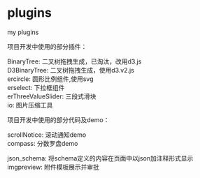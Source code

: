 # plugins
my plugins

项目开发中使用的部分插件： 

BinaryTree: 二叉树拖拽生成，已淘汰，改用d3.js  
D3BinaryTree: 二叉树拖拽生成，使用d3.v2.js  
ercircle: 圆形比例组件,使用svg  
erselect: 下拉框组件  
erThreeValueSlider: 三段式滑块  
io: 图片压缩工具 

项目开发中使用的部分代码及demo：  

scrollNotice: 滚动通知demo  
compass: 分数罗盘demo  

json_schema: 将schema定义的内容在页面中以json加注释形式显示  
imgpreview: 附件模板展示并审批